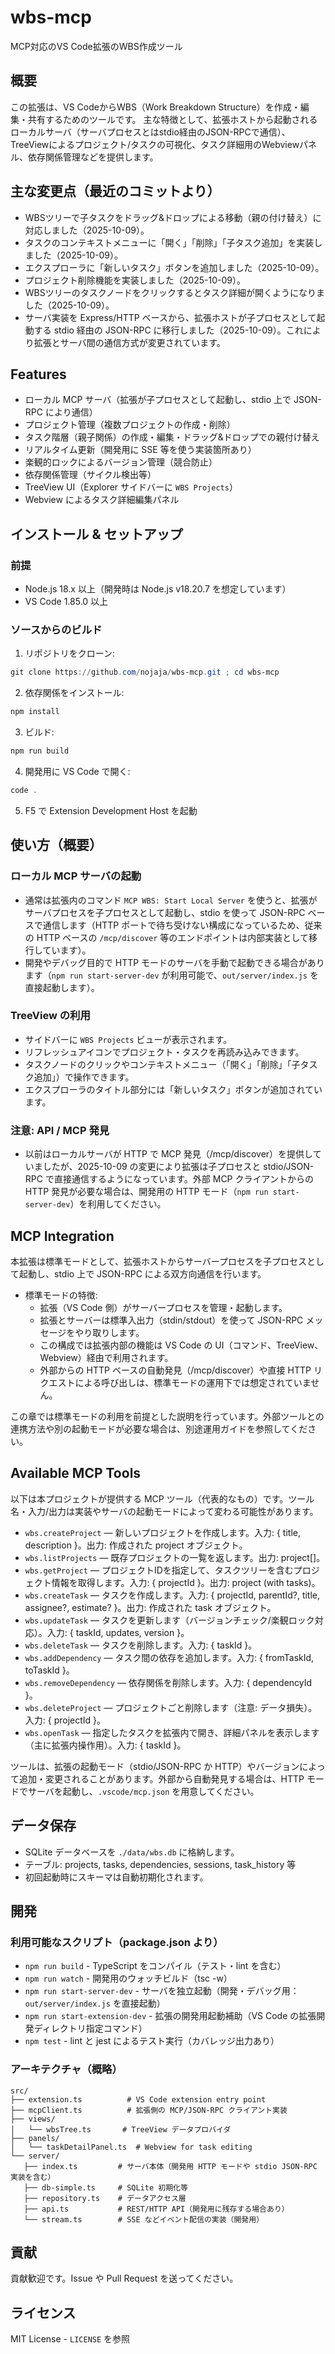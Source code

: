 # wbs-mcp

MCP対応のVS Code拡張のWBS作成ツール

## 概要

この拡張は、VS CodeからWBS（Work Breakdown Structure）を作成・編集・共有するためのツールです。
主な特徴として、拡張ホストから起動されるローカルサーバ（サーバプロセスとはstdio経由のJSON-RPCで通信）、TreeViewによるプロジェクト/タスクの可視化、タスク詳細用のWebviewパネル、依存関係管理などを提供します。

## 主な変更点（最近のコミットより）

- WBSツリーで子タスクをドラッグ&ドロップによる移動（親の付け替え）に対応しました（2025-10-09）。
- タスクのコンテキストメニューに「開く」「削除」「子タスク追加」を実装しました（2025-10-09）。
- エクスプローラに「新しいタスク」ボタンを追加しました（2025-10-09）。
- プロジェクト削除機能を実装しました（2025-10-09）。
- WBSツリーのタスクノードをクリックするとタスク詳細が開くようになりました（2025-10-09）。
- サーバ実装を Express/HTTP ベースから、拡張ホストが子プロセスとして起動する stdio 経由の JSON-RPC に移行しました（2025-10-09）。これにより拡張とサーバ間の通信方式が変更されています。

## Features

- ローカル MCP サーバ（拡張が子プロセスとして起動し、stdio 上で JSON-RPC により通信）
- プロジェクト管理（複数プロジェクトの作成・削除）
- タスク階層（親子関係）の作成・編集・ドラッグ&ドロップでの親付け替え
- リアルタイム更新（開発用に SSE 等を使う実装箇所あり）
- 楽観的ロックによるバージョン管理（競合防止）
- 依存関係管理（サイクル検出等）
- TreeView UI（Explorer サイドバーに `WBS Projects`）
- Webview によるタスク詳細編集パネル

## インストール & セットアップ

### 前提

- Node.js 18.x 以上（開発時は Node.js v18.20.7 を想定しています）
- VS Code 1.85.0 以上

### ソースからのビルド

1. リポジトリをクローン:
  ```powershell
  git clone https://github.com/nojaja/wbs-mcp.git ; cd wbs-mcp
  ```

2. 依存関係をインストール:
  ```powershell
  npm install
  ```

3. ビルド:
  ```powershell
  npm run build
  ```

4. 開発用に VS Code で開く:
  ```powershell
  code .
  ```

5. F5 で Extension Development Host を起動

## 使い方（概要）

### ローカル MCP サーバの起動

- 通常は拡張内のコマンド `MCP WBS: Start Local Server` を使うと、拡張がサーバプロセスを子プロセスとして起動し、stdio を使って JSON-RPC ベースで通信します（HTTP ポートで待ち受けない構成になっているため、従来の HTTP ベースの `/mcp/discover` 等のエンドポイントは内部実装として移行しています）。
- 開発やデバッグ目的で HTTP モードのサーバを手動で起動できる場合があります（`npm run start-server-dev` が利用可能で、`out/server/index.js` を直接起動します）。

### TreeView の利用

- サイドバーに `WBS Projects` ビューが表示されます。
- リフレッシュアイコンでプロジェクト・タスクを再読み込みできます。
- タスクノードのクリックやコンテキストメニュー（「開く」「削除」「子タスク追加」）で操作できます。
- エクスプローラのタイトル部分には「新しいタスク」ボタンが追加されています。

### 注意: API / MCP 発見

- 以前はローカルサーバが HTTP で MCP 発見（/mcp/discover）を提供していましたが、2025-10-09 の変更により拡張は子プロセスと stdio/JSON-RPC で直接通信するようになっています。外部 MCP クライアントからの HTTP 発見が必要な場合は、開発用の HTTP モード（`npm run start-server-dev`）を利用してください。

## MCP Integration

本拡張は標準モードとして、拡張ホストからサーバープロセスを子プロセスとして起動し、stdio 上で JSON-RPC による双方向通信を行います。

- 標準モードの特徴:
  - 拡張（VS Code 側）がサーバープロセスを管理・起動します。
  - 拡張とサーバーは標準入出力（stdin/stdout）を使って JSON-RPC メッセージをやり取りします。
  - この構成では拡張内部の機能は VS Code の UI（コマンド、TreeView、Webview）経由で利用されます。
  - 外部からの HTTP ベースの自動発見（/mcp/discover）や直接 HTTP リクエストによる呼び出しは、標準モードの運用下では想定されていません。

この章では標準モードの利用を前提とした説明を行っています。外部ツールとの連携方法や別の起動モードが必要な場合は、別途運用ガイドを参照してください。

## Available MCP Tools

以下は本プロジェクトが提供する MCP ツール（代表的なもの）です。ツール名・入力/出力は実装やサーバの起動モードによって変わる可能性があります。

- `wbs.createProject` — 新しいプロジェクトを作成します。入力: { title, description }。出力: 作成された project オブジェクト。
- `wbs.listProjects` — 既存プロジェクトの一覧を返します。出力: project[]。
- `wbs.getProject` — プロジェクトIDを指定して、タスクツリーを含むプロジェクト情報を取得します。入力: { projectId }。出力: project (with tasks)。
- `wbs.createTask` — タスクを作成します。入力: { projectId, parentId?, title, assignee?, estimate? }。出力: 作成された task オブジェクト。
- `wbs.updateTask` — タスクを更新します（バージョンチェック/楽観ロック対応）。入力: { taskId, updates, version }。
- `wbs.deleteTask` — タスクを削除します。入力: { taskId }。
- `wbs.addDependency` — タスク間の依存を追加します。入力: { fromTaskId, toTaskId }。
- `wbs.removeDependency` — 依存関係を削除します。入力: { dependencyId }。
- `wbs.deleteProject` — プロジェクトごと削除します（注意: データ損失）。入力: { projectId }。
- `wbs.openTask` — 指定したタスクを拡張内で開き、詳細パネルを表示します（主に拡張内操作用）。入力: { taskId }。

ツールは、拡張の起動モード（stdio/JSON-RPC か HTTP）やバージョンによって追加・変更されることがあります。外部から自動発見する場合は、HTTP モードでサーバを起動し、`.vscode/mcp.json` を用意してください。

## データ保存

- SQLite データベースを `./data/wbs.db` に格納します。
- テーブル: projects, tasks, dependencies, sessions, task_history 等
- 初回起動時にスキーマは自動初期化されます。

## 開発

### 利用可能なスクリプト（package.json より）

- `npm run build` - TypeScript をコンパイル（テスト・lint を含む）
- `npm run watch` - 開発用のウォッチビルド（tsc -w）
- `npm run start-server-dev` - サーバを独立起動（開発・デバッグ用：`out/server/index.js` を直接起動）
- `npm run start-extension-dev` - 拡張の開発用起動補助（VS Code の拡張開発ディレクトリ指定コマンド）
- `npm test` - lint と jest によるテスト実行（カバレッジ出力あり）

### アーキテクチャ（概略）

```
src/
├── extension.ts          # VS Code extension entry point
├── mcpClient.ts          # 拡張側の MCP/JSON-RPC クライアント実装
├── views/
│   └── wbsTree.ts       # TreeView データプロバイダ
├── panels/
│   └── taskDetailPanel.ts  # Webview for task editing
└── server/
   ├── index.ts         # サーバ本体（開発用 HTTP モードや stdio JSON-RPC 実装を含む）
   ├── db-simple.ts     # SQLite 初期化等
   ├── repository.ts    # データアクセス層
   ├── api.ts           # REST/HTTP API（開発用に残存する場合あり）
   └── stream.ts        # SSE などイベント配信の実装（開発用）
```

## 貢献

貢献歓迎です。Issue や Pull Request を送ってください。

## ライセンス

MIT License - `LICENSE` を参照

